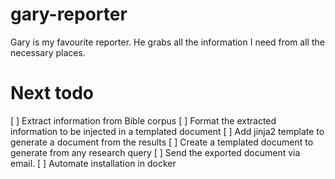 # gary-reporter
Gary is my favourite reporter. He grabs all the information I need from all the necessary places.

# Next todo

[ ] Extract information from Bible corpus
[ ] Format the extracted information to be injected in a templated document
[ ] Add jinja2 template to generate a document from the results
[ ] Create a templated document to generate from any research query
[ ] Send the exported document via email.
[ ] Automate installation in docker